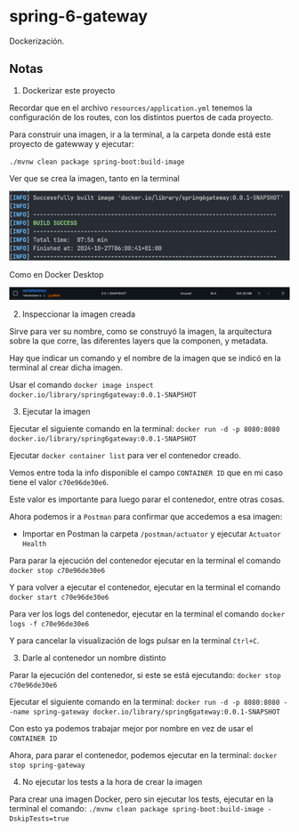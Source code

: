 # spring-6-gateway

Dockerización.

## Notas

1. Dockerizar este proyecto

Recordar que en el archivo `resources/application.yml` tenemos la configuración de los routes, con los distintos puertos de cada proyecto.

Para construir una imagen, ir a la terminal, a la carpeta donde está este proyecto de gatewway y ejecutar:

`./mvnw clean package spring-boot:build-image`

Ver que se crea la imagen, tanto en la terminal

![alt Docker Image Name](../images/DockerImageName.png)

Como en Docker Desktop

![alt Docker Desktop Image](../images/DockerDesktopImage.png)

2. Inspeccionar la imagen creada

Sirve para ver su nombre, como se construyó la imagen, la arquitectura sobre la que corre, las diferentes layers que la componen, y metadata.

Hay que indicar un comando y el nombre de la imagen que se indicó en la terminal al crear dicha imagen.

Usar el comando `docker image inspect docker.io/library/spring6gateway:0.0.1-SNAPSHOT`

3. Ejecutar la imagen

Ejecutar el siguiente comando en la terminal: `docker run -d -p 8080:8080 docker.io/library/spring6gateway:0.0.1-SNAPSHOT`

Ejecutar `docker container list` para ver el contenedor creado.

Vemos entre toda la info disponible el campo `CONTAINER ID` que en mi caso tiene el valor `c70e96de30e6`.

Este valor es importante para luego parar el contenedor, entre otras cosas.

Ahora podemos ir a `Postman` para confirmar que accedemos a esa imagen:

- Importar en Postman la carpeta `/postman/actuator` y ejecutar `Actuator Health`

Para parar la ejecución del contenedor ejecutar en la terminal el comando `docker stop c70e96de30e6`

Y para volver a ejecutar el contenedor, ejecutar en la terminal el comando `docker start c70e96de30e6`

Para ver los logs del contenedor, ejecutar en la terminal el comando `docker logs -f c70e96de30e6`

Y para cancelar la visualización de logs pulsar en la terminal `Ctrl+C`.

3. Darle al contenedor un nombre distinto

Parar la ejecución del contenedor, si este se está ejecutando: `docker stop c70e96de30e6`

Ejecutar el siguiente comando en la terminal: `docker run -d -p 8080:8080 --name spring-gateway docker.io/library/spring6gateway:0.0.1-SNAPSHOT`

Con esto ya podemos trabajar mejor por nombre en vez de usar el `CONTAINER ID`

Ahora, para parar el contenedor, podemos ejecutar en la terminal: `docker stop spring-gateway`

4. No ejecutar los tests a la hora de crear la imagen

Para crear una imagen Docker, pero sin ejecutar los tests, ejecutar en la terminal el comando: `./mvnw clean package spring-boot:build-image -DskipTests=true`